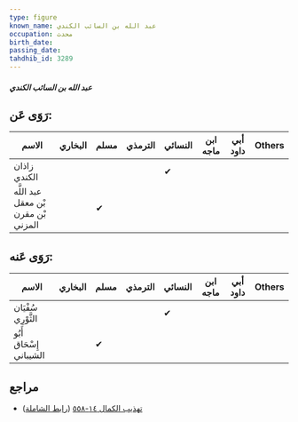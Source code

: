 ```yaml
---
type: figure
known_name: عبد الله بن السائب الكندي
occupation: محدث
birth_date:
passing_date:
tahdhib_id: 3289
---
```

##### عبد الله بن السائب الكندي

## رَوَى عَن:
| الاسم                               | البخاري | مسلم | الترمذي | النسائي | ابن ماجه | أبي داود | Others |
| ----------------------------------- | ------- | ---- | ------- | ------- | -------- | -------- | ------ |
| زاذان الكندي                        |         |      |         | ✔       |          |          |        |
| عبد اللَّه بْن معقل بْن مقرن المزني |         | ✔    |         |         |          |          |        |
## رَوَى عَنه:
| الاسم                   | البخاري | مسلم | الترمذي | النسائي | ابن ماجه | أبي داود | Others |
| ----------------------- | ------- | ---- | ------- | ------- | -------- | -------- | ------ |
| سُفْيَان الثَّوْرِي     |         |      |         | ✔       |          |          |        |
| أَبُو إِسْحَاق الشيباني |         | ✔    |         |         |          |          |        |
## مراجع
- [تهذيب الكمال ١٤-٥٥٨](obsidian://open?vault=Tahdhib-al-Kamal&file=Figures/٣٢٨٩-عبد%20الله%20بن%20السائب%20الكندي) ([رابط الشاملة](https://shamela.ws/book/3722/7486))